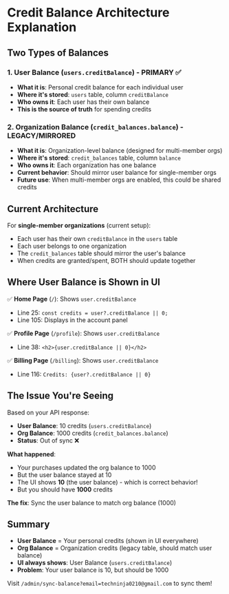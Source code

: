# Credit Balance Architecture Explanation

## Two Types of Balances

### 1. **User Balance** (`users.creditBalance`) - PRIMARY ✅
- **What it is**: Personal credit balance for each individual user
- **Where it's stored**: `users` table, column `creditBalance`
- **Who owns it**: Each user has their own balance
- **This is the source of truth** for spending credits

### 2. **Organization Balance** (`credit_balances.balance`) - LEGACY/MIRRORED
- **What it is**: Organization-level balance (designed for multi-member orgs)
- **Where it's stored**: `credit_balances` table, column `balance`
- **Who owns it**: Each organization has one balance
- **Current behavior**: Should mirror user balance for single-member orgs
- **Future use**: When multi-member orgs are enabled, this could be shared credits

## Current Architecture

For **single-member organizations** (current setup):
- Each user has their own `creditBalance` in the `users` table
- Each user belongs to one organization
- The `credit_balances` table should mirror the user's balance
- When credits are granted/spent, BOTH should update together

## Where User Balance is Shown in UI

✅ **Home Page** (`/`): Shows `user.creditBalance`
- Line 25: `const credits = user?.creditBalance || 0;`
- Line 105: Displays in the account panel

✅ **Profile Page** (`/profile`): Shows `user.creditBalance`
- Line 38: `<h2>{user.creditBalance || 0}</h2>`

✅ **Billing Page** (`/billing`): Shows `user.creditBalance`
- Line 116: `Credits: {user?.creditBalance || 0}`

## The Issue You're Seeing

Based on your API response:
- **User Balance**: 10 credits (`users.creditBalance`)
- **Org Balance**: 1000 credits (`credit_balances.balance`)
- **Status**: Out of sync ❌

**What happened**: 
- Your purchases updated the org balance to 1000
- But the user balance stayed at 10
- The UI shows **10** (the user balance) - which is correct behavior!
- But you should have **1000** credits

**The fix**: Sync the user balance to match org balance (1000)

## Summary

- **User Balance** = Your personal credits (shown in UI everywhere)
- **Org Balance** = Organization credits (legacy table, should match user balance)
- **UI always shows**: User Balance (`users.creditBalance`)
- **Problem**: Your user balance is 10, but should be 1000

Visit `/admin/sync-balance?email=techninja0210@gmail.com` to sync them!

